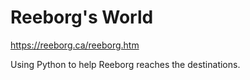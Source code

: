 # Reeborg's World

https://reeborg.ca/reeborg.htm

Using Python to help Reeborg reaches the destinations.
